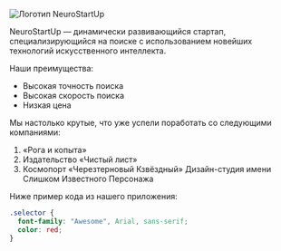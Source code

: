 ![Логотип NeuroStartUp](https://camo.githubusercontent.com/20e07938b443fb5803b241350e5a545f9ed13d9b45b9c92dd9c76db8e9f5bcfa/68747470733a2f2f692e696d6775722e636f6d2f53596543514a6e2e706e67)

NeuroStartUp — динамически развивающийся стартап, специализирующийся на поиске с использованием новейших технологий искусственного интеллекта. 

Наши преимущества: 
- Высокая точность поиска 
- Высокая скорость поиска 
- Низкая цена 

Мы настолько крутые, что уже успели поработать со следующими компаниями: 

1. «Рога и копыта» 
2. Издательство «Чиcтый лист»
3.  Космопорт «Черезтерновый Кзвёздный» Дизайн-студия имени Слишком Известного Персонажа 

Ниже пример кода из нашего приложения:

```css
.selector {
  font-family: "Awesome", Arial, sans-serif;
  color: red;
}
```